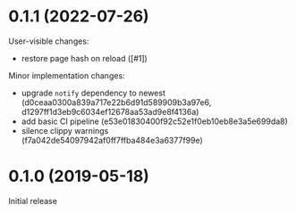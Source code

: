 # 0.1.1 (2022-07-26)

User-visible changes:
- restore page hash on reload ([#1])

Minor implementation changes:
- upgrade `notify` dependency to newest (d0ceaa0300a839a717e22b6d91d589909b3a97e6, d1297ff1d3eb9c6034ef12678aa53ad9e8f4136a)
- add basic CI pipeline (e53e01830400f92c52e1f0eb10eb8e3a5e699da8)
- silence clippy warnings (f7a042de54097942af0ff7ffba484e3a6377f99e)

# 0.1.0 (2019-05-18)

Initial release
